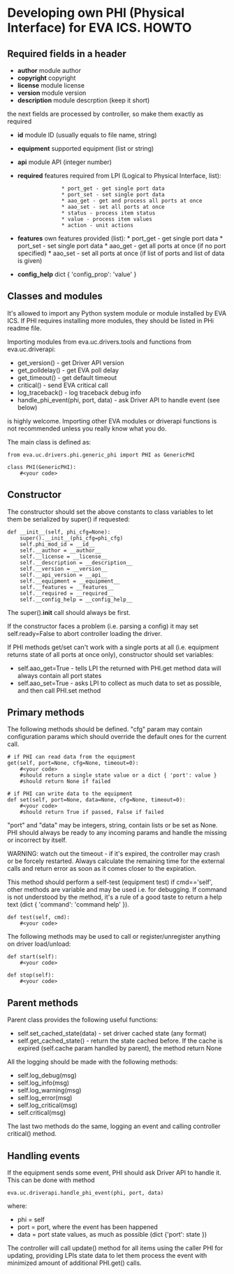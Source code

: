 Developing own PHI (Physical Interface) for EVA ICS. HOWTO
==========================================================

Required fields in a header
---------------------------

* __author__        module author
* __copyright__     copyright
* __license__       module license
* __version__       module version
* __description__   module descrption (keep it short)

the next fields are processed by controller, so make them exactly as required

* __id__            module ID (usually equals to file name, string)
* __equipment__     supported equipment (list or string)
* __api__           module API (integer number)

* __required__      features required from LPI (Logical to Physical Interface,
                    list):

                    * port_get - get single port data
                    * port_set - set single port data
                    * aao_get - get and process all ports at once
                    * aao_set - set all ports at once
                    * status - process item status
                    * value - process item values
                    * action - unit actions

* __features__      own features provided (list):
                    * port_get - get single port data
                    * port_set - set single port data
                    * aao_get - get all ports at once (if no port specified)
                    * aao_set - set all ports at once (if list of ports and
                                list of data is given)

* __config_help__   dict { 'config_prop': 'value' }

Classes and modules
-------------------

It's allowed to import any Python system module or module installed by EVA ICS.
If PHI requires installing more modules, they should be listed in PHi readme
file.

Importing modules from eva.uc.drivers.tools and functions from eva.uc.driverapi:

* get_version() - get Driver API version
* get_polldelay() - get EVA poll delay
* get_timeout() - get default timeout
* critical() - send EVA critical call
* log_traceback() - log traceback debug info
* handle_phi_event(phi, port, data) - ask Driver API to handle event (see below)

is highly welcome. Importing other EVA modules or driverapi functions is not
recommended unless you really know what you do.

The main class is defined as:

    from eva.uc.drivers.phi.generic_phi import PHI as GenericPHI

    class PHI(GenericPHI):
        #<your code>

Constructor
-----------

The constructor should set the above constants to class variables to let them
be serialized by super() if requested:

    def __init__(self, phi_cfg=None):
        super().__init__(phi_cfg=phi_cfg)
        self.phi_mod_id = __id__
        self.__author = __author__
        self.__license = __license__
        self.__description = __description__
        self.__version = __version__
        self.__api_version = __api__
        self.__equipment = __equipment__
        self.__features = __features__
        self.__required = __required__
        self.__config_help = __config_help__

The super().__init__ call should always be first.

If the constructor faces a problem (i.e. parsing a config) it may set
self.ready=False to abort controller loading the driver.

If PHI methods get/set can't work with a single ports at all (i.e. equipment
returns state of all ports at once only), constructor should set variables:

* self.aao_get=True - tells LPI the returned with PHI.get method data will
  always contain all port states
* self.aao_set=True - asks LPI to collect as much data to set as possible, and
  then call PHI.set method

Primary methods
---------------

The following methods should be defined. "cfg" param may contain configuration
params which should override the default ones for the current call.

    # if PHI can read data from the equipment
    get(self, port=None, cfg=None, timeout=0):
        #<your code>
        #should return a single state value or a dict { 'port': value }
        #should return None if failed
    
    # if PHI can write data to the equipment
    def set(self, port=None, data=None, cfg=None, timeout=0):
        #<your code>
        #should return True if passed, False if failed

"port" and "data" may be integers, string, contain lists or be set as None. PHI
should always be ready to any incoming params and handle the missing or
incorrect by itself.

WARNING: watch out the timeout - if it's expired, the controller may crash or
be forcely restarted.  Always calculate the remaining time for the external
calls and return error as soon as it comes closer to the expiration.

This method should perform a self-test (equipment test) if cmd=='self', other
methods are variable and may be used i.e. for debugging. If command is not
understood by the method, it's a rule of a good taste to return a help text
(dict { 'command': 'command help' }).

    def test(self, cmd):
        #<your code>

The following methods may be used to call or register/unregister anything on
driver load/unload:

    def start(self):
        #<your code>

    def stop(self):
        #<your code>

Parent methods
--------------

Parent class provides the following useful functions:

* self.set_cached_state(data) - set driver cached state (any format)
* self.get_cached_state() - return the state cached before. If the cache is
  expired (self.cache param handled by parent), the method return None

All the logging should be made with the following methods:

* self.log_debug(msg)
* self.log_info(msg)
* self.log_warning(msg)
* self.log_error(msg)
* self.log_critical(msg)
* self.critical(msg)

The last two methods do the same, logging an event and calling controller
critical() method.

Handling events
---------------

If the equipment sends some event, PHI should ask Driver API to handle it. This
can be done with method

    eva.uc.driverapi.handle_phi_event(phi, port, data)

where:

* phi = self
* port = port, where the event has been happened
* data = port state values, as much as possible (dict {'port': state })

The controller will call update() method for all items using the caller PHI for
updating, providing LPIs state data to let them process the event with
minimized amount of additional PHI.get() calls.

